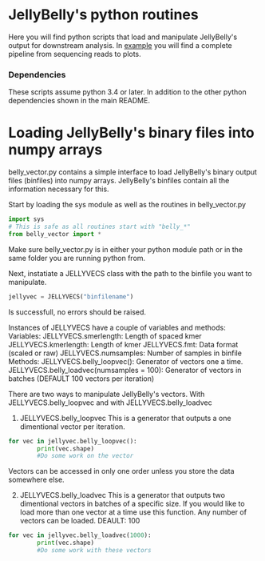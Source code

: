 # JellyBelly's python routines

Here you will find python scripts that load and manipulate JellyBelly's output for downstream analysis. In [example](www.example.com) you will find a complete pipeline from sequencing reads to plots.
  
### Dependencies

These scripts assume python 3.4 or later. In addition to the other python dependencies shown in the main README.

# Loading JellyBelly's binary files into numpy arrays

belly_vector.py contains a simple interface to load JellyBelly's binary output files (binfiles) into numpy arrays. JellyBelly's binfiles contain all the information necessary for this.

Start by loading the sys module as well as the routines in belly_vector.py

```python
import sys
# This is safe as all routines start with "belly_*" 
from belly_vector import *
```
Make sure belly_vector.py is in either your python module path or in the same folder you are running python from.

Next, instatiate a JELLYVECS class with the path to the binfile you want to manipulate.

```python
jellyvec = JELLYVECS("binfilename")
```

Is successfull, no errors should be raised.

Instances of JELLYVECS have a couple of variables and methods: 
Variables:
        JELLYVECS.smerlength: Length of spaced kmer
        JELLYVECS.kmerlength: Length of kmer
        JELLYVECS.fmt: Data format (scaled or raw)
        JELLYVECS.numsamples: Number of samples in binfile
Methods:
        JELLYVECS.belly_loopvec(): Generator of vectors one a time.
        JELLYVECS.belly_loadvec(numsamples = 100): Generator of vectors in batches (DEFAULT 100 vectors per iteration) 

There are two ways to manipulate JellyBelly's vectors. With JELLYVECS.belly_loopvec and with JELLYVECS.belly_loadvec

1) JELLYVECS.belly_loopvec
This is a generator that outputs a one dimentional vector per iteration.

```python
for vec in jellyvec.belly_loopvec():
        print(vec.shape)
        #Do some work on the vector
```
Vectors can be accessed in only one order unless you store the data somewhere else.

2) JELLYVECS.belly_loadvec
This is a generator that outputs two dimentional vectors in batches of a specific size. If you would like to load more than one vector at a time use this function. Any number of vectors can be loaded. DEAULT: 100

```python
for vec in jellyvec.belly_loadvec(1000):
        print(vec.shape)
        #Do some work with these vectors
```
